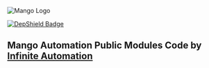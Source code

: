 ![Mango Logo](https://github.com/MangoAutomation/ma-core-public/blob/main/Core/web/images/logo.png)  

[![DepShield Badge](https://depshield.sonatype.org/badges/infiniteautomation/ma-modules-public/depshield.svg)](https://depshield.github.io)  
## Mango Automation Public Modules Code by [Infinite Automation](http://www.infiniteautomation.com)

